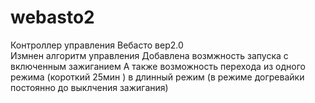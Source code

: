 # webasto2
Контроллер управления Вебасто вер2.0	                                                                                   																																	
Измнен алгоритм управления 
Добавлена возмжность запуска с включенным зажиганием 
А также возможность перехода из одного режима (короткий 25мин )
в длинный режим (в режиме догревайки постоянно до выклчения зажигания)
